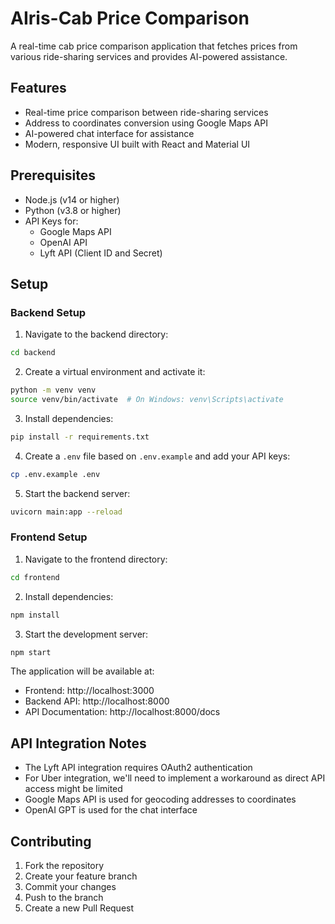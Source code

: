 # AIris-Cab Price Comparison

A real-time cab price comparison application that fetches prices from various ride-sharing services and provides AI-powered assistance.

## Features

- Real-time price comparison between ride-sharing services
- Address to coordinates conversion using Google Maps API
- AI-powered chat interface for assistance
- Modern, responsive UI built with React and Material UI

## Prerequisites

- Node.js (v14 or higher)
- Python (v3.8 or higher)
- API Keys for:
  - Google Maps API
  - OpenAI API
  - Lyft API (Client ID and Secret)

## Setup

### Backend Setup

1. Navigate to the backend directory:
```bash
cd backend
```

2. Create a virtual environment and activate it:
```bash
python -m venv venv
source venv/bin/activate  # On Windows: venv\Scripts\activate
```

3. Install dependencies:
```bash
pip install -r requirements.txt
```

4. Create a `.env` file based on `.env.example` and add your API keys:
```bash
cp .env.example .env
```

5. Start the backend server:
```bash
uvicorn main:app --reload
```

### Frontend Setup

1. Navigate to the frontend directory:
```bash
cd frontend
```

2. Install dependencies:
```bash
npm install
```

3. Start the development server:
```bash
npm start
```

The application will be available at:
- Frontend: http://localhost:3000
- Backend API: http://localhost:8000
- API Documentation: http://localhost:8000/docs

## API Integration Notes

- The Lyft API integration requires OAuth2 authentication
- For Uber integration, we'll need to implement a workaround as direct API access might be limited
- Google Maps API is used for geocoding addresses to coordinates
- OpenAI GPT is used for the chat interface

## Contributing

1. Fork the repository
2. Create your feature branch
3. Commit your changes
4. Push to the branch
5. Create a new Pull Request
